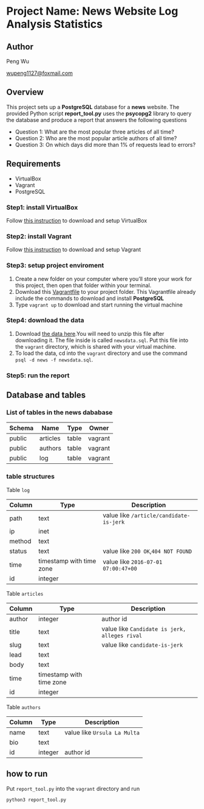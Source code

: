# Project Name: News Website Log Analysis Statistics
## Author

Peng Wu

wupeng1127@foxmail.com

## Overview
This project sets up a **PostgreSQL** database for a **news** website.
The provided Python script **report_tool.py** uses the **psycopg2** library to query
the database and produce a report that answers the following questions
- Question 1: What are the most popular three articles of all time?
- Question 2: Who are the most popular article authors of all time?
- Question 3: On which days did more than 1% of requests lead to errors?

## Requirements
- VirtualBox
- Vagrant
- PostgreSQL

### Step1: install VirtualBox
Follow [this instruction](https://www.virtualbox.org/wiki/Downloads) to download and setup VirtualBox
### Step2: install Vagrant
Follow [this instruction](https://www.vagrantup.com/downloads.html) to download and setup Vagrant
### Step3: setup project enviroment
1. Create a new folder on your computer where you’ll store your work for this project, then open that folder within your terminal.
2. Download this [Vagrantfile](https://github.com/udacity/fullstack-nanodegree-vm/blob/master/vagrant/Vagrantfile) to your project folder. This Vagrantfile already include the commands to download and install **PostgreSQL**
3. Type `vagrant up` to download and start running the virtual machine
### Step4: download the data
1. Download [the data here](https://d17h27t6h515a5.cloudfront.net/topher/2016/August/57b5f748_newsdata/newsdata.zip).You will need to unzip this file after downloading it. The file inside is called `newsdata.sql`. Put this file into the `vagrant` directory, which is shared with your virtual machine.
2. To load the data, cd into the `vagrant` directory and use the command `psql -d news -f newsdata.sql`.
### Step5: run the report

## Database and tables

### List of tables in the news dababase
| Schema |   Name   |  Type  |  Owner  |
| ------ | -------- | ------ | ------- |
| public | articles | table  | vagrant |
| public | authors  | table  | vagrant |
| public | log      | table  | vagrant |

### table structures

Table `log`

| Column |           Type           |             Description                 |
| ------ | ------------------------ | --------------------------------------- | 
| path   | text                     | value like `/article/candidate-is-jerk` |
| ip     | inet                     |                                         |
| method | text                     |                                         |
| status | text                     | value like `200 OK`,`404 NOT FOUND`     |
| time   | timestamp with time zone | value like `2016-07-01 07:00:47+00`     |
| id     | integer                  |                                         |

Table `articles`

| Column |           Type           |                   Description                 |
| ------ | ------------------------ | --------------------------------------------- |
| author | integer                  | author id                                     |
| title  | text                     | value like `Candidate is jerk, alleges rival` |
| slug   | text                     | value like `candidate-is-jerk`                |
| lead   | text                     |                                               |
| body   | text                     |                                               |
| time   | timestamp with time zone |                                               |
| id     | integer                  |                                               |

Table `authors`

| Column |  Type   |             Description      |                 
|------- | ------- | ---------------------------- |
| name   | text    | value like `Ursula La Multa` |
| bio    | text    |                              |
| id     | integer | author id                    |

## how to run
Put `report_tool.py` into the `vagrant` directory and run
```shell
python3 report_tool.py
```